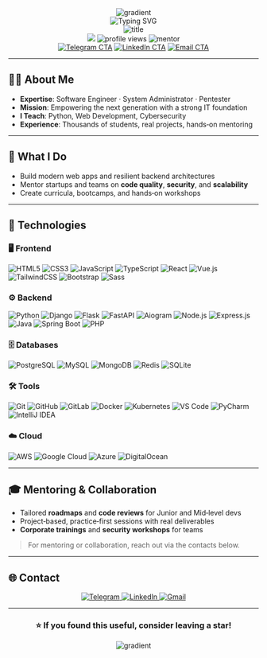 <!-- Hero Banner -->
<div align="center">
  <img src="https://capsule-render.vercel.app/api?type=rect&color=0:00C4FF,100:7A00FF&height=2" alt="gradient" />
  <br/>
  <img src="https://readme-typing-svg.demolab.com?font=Fira+Code&size=28&pause=1200&duration=2500&color=00C4FF&center=true&vCenter=true&width=900&lines=Hello%2C+I'm+Nodir+%F0%9F%91%8B;IT+Mentor+%C2%B7+Senior+Software+Engineer;Security-minded+Backend+%26+AI+Bots+Developer;Building+with+Python%2C+Django%2C+FastAPI%2C+Aiogram" alt="Typing SVG" />
  <br/>
  <img src="https://capsule-render.vercel.app/api?type=soft&color=0:00C4FF,100:7A00FF&height=120&text=Mentor%20%7C%20Engineer%20%7C%20Cybersecurity&fontColor=ffffff&fontAlignY=45&animation=twinkling" alt="title" />
</div>

<div align="center">
  <a href="https://github.com/NodirOdilov"><img src="https://img.shields.io/badge/Follow-@NodirOdilov-00C4FF?style=for-the-badge&logo=github&logoColor=white" /></a>
  <img src="https://komarev.com/ghpvc/?username=NodirOdilov&color=00C4FF&style=for-the-badge" alt="profile views" />
  <img src="https://img.shields.io/badge/Mentor-Available-7A00FF?style=for-the-badge" alt="mentor" />
  <br/>
  <a href="https://t.me/NodirOdilov"><img src="https://img.shields.io/badge/Chat%20on-Telegram-2CA5E0?style=for-the-badge&logo=telegram&logoColor=white" alt="Telegram CTA" /></a>
  <a href="https://www.linkedin.com/in/odilov-nodir"><img src="https://img.shields.io/badge/Connect-LinkedIn-0A66C2?style=for-the-badge&logo=linkedin&logoColor=white" alt="LinkedIn CTA" /></a>
  <a href="mailto:tuproqqalam@gmail.com"><img src="https://img.shields.io/badge/Email-Get%20in%20touch-D14836?style=for-the-badge&logo=gmail&logoColor=white" alt="Email CTA" /></a>
</div>

---

## 🧑‍💻 About Me

- **Expertise**: Software Engineer · System Administrator · Pentester  
- **Mission**: Empowering the next generation with a strong IT foundation  
- **I Teach**: Python, Web Development, Cybersecurity  
- **Experience**: Thousands of students, real projects, hands‑on mentoring  

---

## 🚀 What I Do

- Build modern web apps and resilient backend architectures
- Mentor startups and teams on **code quality**, **security**, and **scalability**
- Create curricula, bootcamps, and hands‑on workshops

---

## 🧩 Technologies

### 🖥️ Frontend
![HTML5](https://img.shields.io/badge/HTML5-E34F26?style=for-the-badge&logo=html5&logoColor=white)
![CSS3](https://img.shields.io/badge/CSS3-1572B6?style=for-the-badge&logo=css3&logoColor=white)
![JavaScript](https://img.shields.io/badge/JavaScript-F7DF1E?style=for-the-badge&logo=javascript&logoColor=black)
![TypeScript](https://img.shields.io/badge/TypeScript-007ACC?style=for-the-badge&logo=typescript&logoColor=white)
![React](https://img.shields.io/badge/React-20232A?style=for-the-badge&logo=react&logoColor=61DAFB)
![Vue.js](https://img.shields.io/badge/Vue.js-35495E?style=for-the-badge&logo=vuedotjs&logoColor=4FC08D)
![TailwindCSS](https://img.shields.io/badge/Tailwind-38B2AC?style=for-the-badge&logo=tailwind-css&logoColor=white)
![Bootstrap](https://img.shields.io/badge/Bootstrap-563D7C?style=for-the-badge&logo=bootstrap&logoColor=white)
![Sass](https://img.shields.io/badge/Sass-CC6699?style=for-the-badge&logo=sass&logoColor=white)

### ⚙️ Backend
![Python](https://img.shields.io/badge/Python-3776AB?style=for-the-badge&logo=python&logoColor=white)
![Django](https://img.shields.io/badge/Django-092E20?style=for-the-badge&logo=django&logoColor=white)
![Flask](https://img.shields.io/badge/Flask-000000?style=for-the-badge&logo=flask&logoColor=white)
![FastAPI](https://img.shields.io/badge/FastAPI-009688?style=for-the-badge&logo=fastapi&logoColor=white)
![Aiogram](https://img.shields.io/badge/Aiogram-2CA5E0?style=for-the-badge&logo=telegram&logoColor=white)
![Node.js](https://img.shields.io/badge/Node.js-43853D?style=for-the-badge&logo=node.js&logoColor=white)
![Express.js](https://img.shields.io/badge/Express.js-404D59?style=for-the-badge)
![Java](https://img.shields.io/badge/Java-ED8B00?style=for-the-badge&logo=java&logoColor=white)
![Spring Boot](https://img.shields.io/badge/Spring_Boot-6DB33F?style=for-the-badge&logo=spring-boot)
![PHP](https://img.shields.io/badge/PHP-777BB4?style=for-the-badge&logo=php&logoColor=white)

### 🗄️ Databases
![PostgreSQL](https://img.shields.io/badge/PostgreSQL-316192?style=for-the-badge&logo=postgresql&logoColor=white)
![MySQL](https://img.shields.io/badge/MySQL-00000F?style=for-the-badge&logo=mysql&logoColor=white)
![MongoDB](https://img.shields.io/badge/MongoDB-4EA94B?style=for-the-badge&logo=mongodb&logoColor=white)
![Redis](https://img.shields.io/badge/Redis-DC382D?style=for-the-badge&logo=redis&logoColor=white)
![SQLite](https://img.shields.io/badge/SQLite-07405E?style=for-the-badge&logo=sqlite&logoColor=white)

### 🛠️ Tools
![Git](https://img.shields.io/badge/Git-F05032?style=for-the-badge&logo=git&logoColor=white)
![GitHub](https://img.shields.io/badge/GitHub-100000?style=for-the-badge&logo=github&logoColor=white)
![GitLab](https://img.shields.io/badge/GitLab-330F63?style=for-the-badge&logo=gitlab&logoColor=white)
![Docker](https://img.shields.io/badge/Docker-2496ED?style=for-the-badge&logo=docker&logoColor=white)
![Kubernetes](https://img.shields.io/badge/Kubernetes-326ce5?style=for-the-badge&logo=kubernetes&logoColor=white)
![VS Code](https://img.shields.io/badge/VS_Code-0078D4?style=for-the-badge&logo=visual%20studio%20code&logoColor=white)
![PyCharm](https://img.shields.io/badge/PyCharm-21D789?style=for-the-badge&logo=pycharm&logoColor=black)
![IntelliJ IDEA](https://img.shields.io/badge/IntelliJIDEA-000000.svg?style=for-the-badge&logo=intellij-idea&logoColor=white)

### ☁️ Cloud
![AWS](https://img.shields.io/badge/AWS-%23FF9900.svg?style=for-the-badge&logo=amazon-aws&logoColor=white)
![Google Cloud](https://img.shields.io/badge/GoogleCloud-%234285F4.svg?style=for-the-badge&logo=google-cloud&logoColor=white)
![Azure](https://img.shields.io/badge/Azure-%230072C6.svg?style=for-the-badge&logo=microsoftazure&logoColor=white)
![DigitalOcean](https://img.shields.io/badge/DigitalOcean-%230167ff.svg?style=for-the-badge&logo=digitalOcean&logoColor=white)

---

 

## 🎓 Mentoring & Collaboration

- Tailored **roadmaps** and **code reviews** for Junior and Mid‑level devs
- Project‑based, practice‑first sessions with real deliverables
- **Corporate trainings** and **security workshops** for teams

> For mentoring or collaboration, reach out via the contacts below.

---

## 🌐 Contact

<div align="center">
  <a href="https://t.me/NodirOdilov">
    <img src="https://img.shields.io/badge/Telegram-2CA5E0?style=for-the-badge&logo=telegram&logoColor=white" alt="Telegram"/>
  </a>
  <a href="https://www.linkedin.com/in/odilov-nodir">
    <img src="https://img.shields.io/badge/LinkedIn-0077B5?style=for-the-badge&logo=linkedin&logoColor=white" alt="LinkedIn"/>
  </a>
  <a href="mailto:tuproqqalam@gmail.com">
    <img src="https://img.shields.io/badge/Gmail-D14836?style=for-the-badge&logo=gmail&logoColor=white" alt="Gmail"/>
  </a>
</div>

---

<div align="center">
  <h3>⭐ If you found this useful, consider leaving a star!</h3>
  <img src="https://capsule-render.vercel.app/api?type=rect&color=0:7A00FF,100:00C4FF&height=2" alt="gradient" />
</div>
